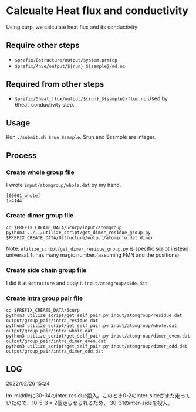 # Calcualte Heat flux and conductivity

Using curp, we calculate heat flux and its conductivity

## Require other steps

- `$prefix/0structure/output/system.prmtop`
- `$prefix/4nve/output/${run}_${sample}/md.nc`

## Required from other steps

- `$prefix/5heat_flux/output/${run}_${sample}/flux.nc`
  Used by 6heat_conductivity step.

## Usage

Run `./submit.sh $run $sample`. $run and $sample are integer.

## Process

### Create whole group file

I wrote `input/atomgroup/whole.dat` by my hand.

```dat
[00001_whole]
1-4144
```

### Create dimer group file

```shell
cd $PREFIX_CREATE_DATA/5curp/input/atomgroup
python3 ../../utilize_script/get_dimer_residue_group.py $PREFIX_CREATE_DATA/0structure/output/atominfo.dat dimer
```

Note: `utilize_script/get_dimer_residue_group.py` is specific script instead universal. It has many magic number.(assuming FMN and the positions)

### Create side chain group file

I did it at `0structure` and copy it `input/atomgroup/side.dat`

### Create intra group pair file

```shell
cd $PREFIX_CREATE_DATA/5curp
python3 utilize_script/get_self_pair.py input/atomgroup/residue.dat output/group_pair/intra_residue.dat
python3 utilize_script/get_self_pair.py input/atomgroup/whole.dat output/group_pair/intra_whole.dat
python3 utilize_script/get_self_pair.py input/atomgroup/dimer_even.dat output/group_pair/intra_dimer_even.dat
python3 utilize_script/get_self_pair.py input/atomgroup/dimer_odd.dat output/group_pair/intra_dimer_odd.dat
```

## LOG

2022/02/26 15:24

lm-middleに30-34のinter-residue投入。このとき0-2のinter-sideがまだ走っていたので、10-5-3 = 2個走らせられるため、 30-31のinter-sideを投入。
